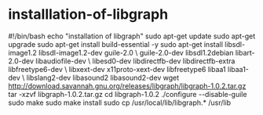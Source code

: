 # installlation-of-libgraph
#!/bin/bash echo "installation of libgraph" sudo apt-get update sudo apt-get upgrade sudo apt-get install build-essential -y sudo apt-get install libsdl-image1.2 libsdl-image1.2-dev guile-2.0 \ guile-2.0-dev libsdl1.2debian libart-2.0-dev libaudiofile-dev \ libesd0-dev libdirectfb-dev libdirectfb-extra libfreetype6-dev \ libxext-dev x11proto-xext-dev libfreetype6 libaa1 libaa1-dev \ libslang2-dev libasound2 libasound2-dev wget http://download.savannah.gnu.org/releases/libgraph/libgraph-1.0.2.tar.gz tar -xzvf libgraph-1.0.2.tar.gz  cd libgraph-1.0.2 ./configure --disable-guile sudo make sudo make install sudo cp /usr/local/lib/libgraph.* /usr/lib
